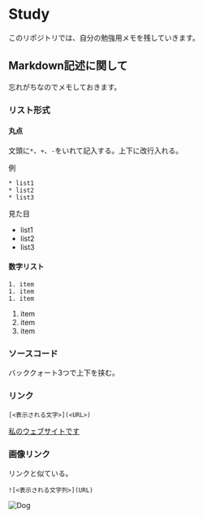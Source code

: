 # Study

このリポジトリでは、自分の勉強用メモを残していきます。

## Markdown記述に関して

忘れがちなのでメモしておきます。

### リスト形式

#### 丸点

文頭に`*`、`+`、`-`をいれて記入する。上下に改行入れる。

例

```
* list1
* list2
* list3
```

見た目

* list1
* list2
* list3

#### 数字リスト

```
1. item
1. item
1. item
```

1. item
1. item
1. item

### ソースコード

バッククォート3つで上下を挟む。

### リンク

```
[<表示される文字>](<URL>)
```

[私のウェブサイトです](https://historoid.com)

### 画像リンク

リンクと似ている。

```
![<表示される文字列>](URL)
```

![Dog](https://www.google.com/url?sa=i&url=https%3A%2F%2Feverevo.com%2Fevent%2F57319&psig=AOvVaw1blFAcob1P4DfjdBO7PCPm&ust=1607005265578000&source=images&cd=vfe&ved=0CAIQjRxqFwoTCPDXmaK_r-0CFQAAAAAdAAAAABAD)
































